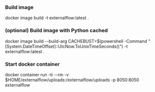 ### Build image
docker image build -t externalflow:latest .

### (optional) Build image with Python cached
docker image build --build-arg CACHEBUST=$(powershell -Command "[System.DateTimeOffset]::UtcNow.ToUnixTimeSeconds()") -t externalflow:latest .

### Start docker container
docker container run -ti --rm -v $HOME/externalflow/uploads:/externalflow/uploads -p 8050:8050 externalflow